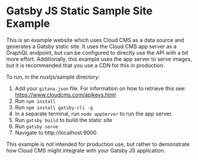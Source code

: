 # Gatsby JS Static Sample Site Example

This is an example website which uses Cloud CMS as a data source and generates a Gatsby static site. It uses the Cloud CMS app server as a GraphQL endpoint, but can be configured to directly use the API with a bit more effort. Additionally, this example uses the app server to serve images, but it is recommended that you use a CDN for this in production.

To run, in the nuxtjs/sample directory:
1. Add your `gitana.json` file. For information on how to retrieve this see: https://www.cloudcms.com/apikeys.html
2. Run `npm install`
3. Run `npm install gatsby-cli -g`
4. In a separate terminal, run `node appServer` to run the app server.
5. Run `gatsby build` to build the static site
6. Run `gatsby serve`
8. Navigate to http://localhost:9000

This example is not intended for production use, but rather to demonstrate how Cloud CMS might integrate with your Gatsby JS application.